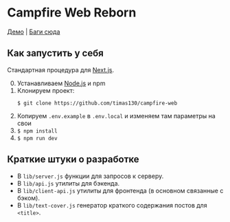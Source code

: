 # Campfire Web Reborn

[Демо](https://camp.33rd.dev) | [Баги сюда](https://github.com/timas130/campfire-web/issues)

## Как запустить у себя

Стандартная процедура для [Next.js](https://nextjs.org).

0. Устанавливаем [Node.js](https://nodejs.org) и npm
1. Клонируем проект:
   ```shell
   $ git clone https://github.com/timas130/campfire-web
   ```
2. Копируем `.env.example` в `.env.local` и изменяем там параметры на свои
3. `$ npm install`
4. `$ npm run dev`

## Краткие штуки о разработке

* В `lib/server.js` функции для запросов к серверу.
* В `lib/api.js` утилиты для бэкенда.
* В `lib/client-api.js` утилиты для фронтенда (в основном связанные с бэком).
* В `lib/text-cover.js` генератор краткого содержания постов для `<title>`.
